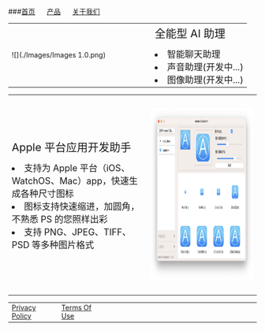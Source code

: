 <style>
table, tr, td {
	border: none!important;
}
</style>


###[首页](http://innovatorzhu.github.io/index.html)&#160;&#160;&#160;&#160;&#160;		[产品](http://innovatorzhu.github.io/products.html) &#160;&#160;&#160;&#160;&#160;[关于我们](http://innovatorzhu.github.io/about.html)

<p />
<table style="margin-left: 1; margin-right: 1; ">
	<tr>
		<td width=60%>
			![](./Images/Images 1.0.png)
		</td>
		<td width=40%>
			<text style="font-size: 22px;">全能型 AI 助理 </text>
			<p />
			<li style="font-size: 18px;">智能聊天助理 </li>
			<li style="font-size: 18px;">声音助理(开发中...) </li>
			<li style="font-size: 18px;">图像助理(开发中...) </li>
		</td>
	</tr>
</table>
<table>
	<tr>
		<td width=50% height=400px;>
			<text style="font-size: 22px;">Apple 平台应用开发助手 </text>
			<p />
			<li style="font-size: 18px;">支持为 Apple 平台（iOS、WatchOS、Mac）app，快速生成各种尺寸图标</li>
			<li style="font-size: 18px;">图标支持快速缩进，加圆角，不熟悉 PS 的您照样出彩 </li>
			<li style="font-size: 18px;">支持 PNG、JPEG、TIFF、PSD 等多种图片格式 </li>
		</td>
		<td width=40%>
			<img src="./Images/Images 1.1.png" width="500" height="350" />
		</td>
	</tr>
</table>


<table style="margin-left: 1; margin-right: 1; ">
	<tr>
		<td width=20%>
			<a href="http://innovatorzhu.github.io/Privacy Policy.html">Privacy Policy</a>
		</td>
		<td width=20%>
			<a href="http://innovatorzhu.github.io/Terms OF Use.html">Terms Of Use</a>
		</td>
		<td width=80%>
		</td>
	</tr>
</table>
<html>